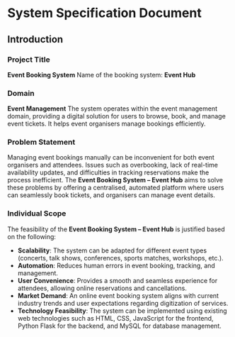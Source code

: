 # System Specification Document

## Introduction

### Project Title
**Event Booking System**
Name of the booking system: **Event Hub**

### Domain
**Event Management**
The system operates within the event management domain, providing a digital solution for users to browse, book, and manage event tickets. It helps event organisers manage bookings efficiently.

### Problem Statement
Managing event bookings manually can be inconvenient for both event organisers and attendees. Issues such as overbooking, lack of real-time availability updates, and difficulties in tracking reservations make the process inefficient. The **Event Booking System – Event Hub** aims to solve these problems by offering a centralised, automated platform where users can seamlessly book tickets, and organisers can manage event details.

### Individual Scope
The feasibility of the **Event Booking System – Event Hub** is justified based on the following:
- **Scalability**: The system can be adapted for different event types (concerts, talk shows, conferences, sports matches, workshops, etc.).
- **Automation**: Reduces human errors in event booking, tracking, and management.
- **User Convenience**: Provides a smooth and seamless experience for attendees, allowing online reservations and cancellations.
- **Market Demand**: An online event booking system aligns with current industry trends and user expectations regarding digitization of services.
- **Technology Feasibility**: The system can be implemented using existing web technologies such as HTML, CSS, JavaScript for the frontend, Python Flask for the backend, and MySQL for database management.
